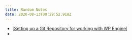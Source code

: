```yaml
---
title: Random Notes
date: 2020-08-13T00:29:52.918Z
---
```


* [[Setting up a Git Repository for working with WP Engine]]
* 

[//begin]: # "Autogenerated link references for markdown compatibility"
[Setting up a Git Repository for working with WP Engine]: setting-up-a-git-repository-for-working-with-wp-engine "setting-up-a-git-repository-for-working-with-wp-engine"
[//end]: # "Autogenerated link references"
